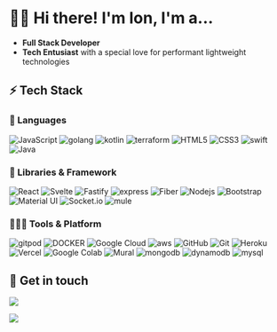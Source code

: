 # 👋🏼 Hi there! I'm Ion, I'm a...

- **Full Stack Developer** 
- **Tech Entusiast** with a special love for performant lightweight technologies

## ⚡ Tech Stack

### 🚀 Languages

![JavaScript](https://img.shields.io/badge/JavaScript-323330?style=for-the-badge&logo=javascript&logoColor=F7DF1E)
![golang](https://img.shields.io/badge/golang-323330?style=for-the-badge&logo=go&logoColor=00bfff)
![kotlin](https://img.shields.io/badge/kotlin-7992B1?style=for-the-badge&logo=kotlin&logoColor=white)
![terraform](https://img.shields.io/badge/terraform-204B57?style=for-the-badge&logo=terraform&logoColor=white)
![HTML5](https://img.shields.io/badge/HTML5-E34F26?style=for-the-badge&logo=html5&logoColor=white)
![CSS3](https://img.shields.io/badge/CSS3-1572B6?style=for-the-badge&logo=css3&logoColor=white)
![swift](https://img.shields.io/badge/swift-orange?style=for-the-badge&logo=swift&logoColor=white)
![Java](https://img.shields.io/badge/Java-gray?style=for-the-badge&logo=java&logoColor=white)

### 🧩 Libraries & Framework

![React](https://img.shields.io/badge/React-20232A?style=for-the-badge&logo=react&logoColor=61DAFB)
![Svelte](https://img.shields.io/badge/svelte-orange?style=for-the-badge&logo=svelte&logoColor=white)
![Fastify](https://img.shields.io/badge/fastify-black?style=for-the-badge&logo=fastify&logoColor=white)
![express](https://img.shields.io/badge/express-darkgreen?style=for-the-badge&logo=express&logoColor=white)
![Fiber](https://img.shields.io/badge/fiber-A4C7C5?style=for-the-badge&logo=fiber&logoColor=white)
![Nodejs](https://img.shields.io/badge/Node.js-339933?style=for-the-badge&logo=nodedotjs&logoColor=white)
![Bootstrap](https://img.shields.io/badge/Bootstrap-563D7C?style=for-the-badge&logo=bootstrap&logoColor=white)
![Material UI](https://img.shields.io/badge/Material--UI-0081CB?style=for-the-badge&logo=material-ui&logoColor=white)
![Socket.io](https://img.shields.io/badge/Socket.io-010101?&style=for-the-badge&logo=Socket.io&logoColor=white)
![mule](https://img.shields.io/badge/mule-blue?&style=for-the-badge&logo=mulesoft&logoColor=white)

### 🧑🏻‍💻 Tools & Platform

![gitpod](https://img.shields.io/badge/gitpod-white?style=for-the-badge&logo=gitpod&logoColor=orange)
![DOCKER](https://img.shields.io/badge/docker-blue?style=for-the-badge&logo=docker&logoColor=white)
![Google Cloud](https://img.shields.io/badge/Google_Cloud-4285F4?style=for-the-badge&logo=google-cloud&logoColor=white)
![aws](https://img.shields.io/badge/aws-yellow?style=for-the-badge&logo=amazon&logoColor=white)
![GitHub](https://img.shields.io/badge/GitHub-100000?style=for-the-badge&logo=github&logoColor=white)
![Git](https://img.shields.io/badge/Git-F05032?style=for-the-badge&logo=git&logoColor=white)
![Heroku](https://img.shields.io/badge/Heroku-430098?style=for-the-badge&logo=heroku&logoColor=white)
![Vercel](https://img.shields.io/badge/vercel-00C7B7?style=for-the-badge&logo=vercel&logoColor=white)
![Google Colab](https://img.shields.io/badge/Colab-F9AB00?style=for-the-badge&logo=googlecolab&color=525252)
![Mural](https://img.shields.io/badge/mural-white?style=for-the-badge&logo=mural&logoColor=red)
![mongodb](https://img.shields.io/badge/mongodb-008517?style=for-the-badge&logo=mongodb&logoColor=white)
![dynamodb](https://img.shields.io/badge/dynamodb-000d3e?style=for-the-badge&logo=dynamodb&logoColor=white)
![mysql](https://img.shields.io/badge/mysql-95abff?style=for-the-badge&logo=mysql&logoColor=white)


## 💌 Get in touch

<a href="https://www.linkedin.com/in/ion-utale/"><img src="https://img.shields.io/badge/LinkedIn-0077B5?style=for-the-badge&logo=linkedin&logoColor=white"></a>

<a href="https://www.buymeacoffee.com/ionutale"><img src="https://img.shields.io/badge/Buy_Me_A_Coffee-FFDD00?style=for-the-badge&logo=buy-me-a-coffee&logoColor=black"></a>
